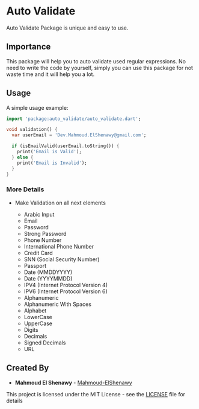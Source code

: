 # Auto Validate

Auto Validate Package is unique and easy to use.

## Importance

This package will help you to auto validate used regular expressions. No need to write the code by yourself, simply you can use this package for not waste time and it will help you a lot.

## Usage

A simple usage example:

```dart
import 'package:auto_validate/auto_validate.dart';

void validation() {
  var userEmail = 'Dev.Mahmoud.ElShenawy@gmail.com';

  if (isEmailValid(userEmail.toString()) {
    print('Email is Valid');
  } else {
    print('Email is Invalid');
  }
}

```

### More Details

- Make Validation on all next elements

  - Arabic Input
  - Email
  - Password
  - Strong Password
  - Phone Number
  - International Phone Number
  - Credit Card 
  - SNN (Social Security Number)
  - Passport
  - Date (MMDDYYYY)
  - Date (YYYYMMDD)
  - IPV4 (Internet Protocol Version 4)
  - IPV6 (Internet Protocol Version 6)
  - Alphanumeric
  - Alphanumeric With Spaces
  - Alphabet
  - LowerCase
  - UpperCase
  - Digits
  - Decimals
  - Signed Decimals
  - URL

## Created By

- **Mahmoud El Shenawy** - [Mahmoud-ElShenawy](https://github.com/Mahmoud-ElShenawy/auto_validate)

This project is licensed under the MIT License - see the [LICENSE](https://github.com/Mahmoud-ElShenawy/auto_validate/blob/master/LICENSE) file for details
